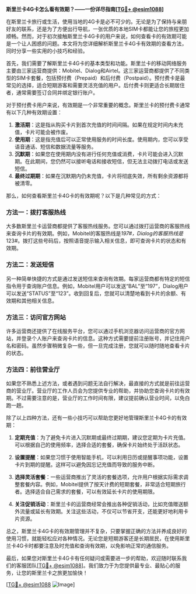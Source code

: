 **斯里兰卡4G卡怎么看有效期？——一份详尽指南[[TG💪+ @esim1088](https://t.me/s/esim1088)]**

在斯里兰卡旅行或生活，使用当地的4G卡是必不可少的。无论是为了保持与亲朋好友的联系，还是为了方便出行导航，一张优质的本地SIM卡都能让您的旅程更加顺畅。然而，对于初次接触斯里兰卡4G卡的用户来说，如何查看卡的有效期可能是一个让人困惑的问题。本文将为您详细解析斯里兰卡4G卡有效期的查看方法，同时分享一些实用的小技巧和经验。

首先，我们需要了解斯里兰卡4G卡的基本类型和功能。斯里兰卡的移动网络服务主要由三家运营商提供：Mobitel、Dialog和Airtel。这三家运营商都提供了不同类型的SIM卡套餐，包括预付费（Prepaid）和后付费（Postpaid）。预付费卡是最常见的选择，适合短期游客和需要灵活充值的用户。后付费卡则更适合长期居住者，通常需要签订合同并绑定银行账户。

对于预付费卡用户来说，有效期是一个非常重要的概念。斯里兰卡的预付费卡通常有以下几种有效期设置：

1. **激活期**：这是指从购买卡片到首次充值的时间间隔。如果在规定时间内未充值，卡片可能会被作废。
2. **使用期**：这是指充值后可以正常使用服务的时间长度。使用期内，您可以享受语音通话、短信和数据流量等服务。
3. **沉默期**：如果您在使用期内没有进行任何充值或消费，卡片可能会进入沉默期。在此期间，您仍然可以接听电话和接收短信，但无法主动拨打电话或发送短信。
4. **最终过期期**：如果在沉默期内仍未充值，卡片将彻底失效，所有剩余资源都将被清零。

那么，如何查看斯里兰卡4G卡的有效期呢？以下是几种常见的方式：

### 方法一：拨打客服热线
大多数斯里兰卡运营商都提供了客服热线服务。您可以通过拨打运营商的客服热线来查询卡片的有效期。例如，Mobitel的客服热线是*197#，Dialog的客服热线是*123#。拨打这些号码后，按照语音提示输入相关信息，即可查询卡片的状态和有效期。

### 方法二：发送短信
另一种简单快捷的方式是通过发送短信来查询有效期。每家运营商都有特定的短信指令用于查询账户信息。例如，Mobitel用户可以发送“BAL”至“197”，Dialog用户可以发送“STATUS”至“123”。收到回复后，您就可以清楚地看到卡片的余额、有效期和其他相关信息。

### 方法三：访问官方网站
许多运营商还提供了在线服务平台，您可以通过手机浏览器访问运营商的官方网站，并登录个人账户来查询卡片的信息。这种方式需要提前注册账号，并记住用户名和密码。虽然步骤稍微复杂一些，但一旦完成注册，您就可以随时随地查看卡片的状态。

### 方法四：前往营业厅
如果您不熟悉上述方法，或者遇到问题无法自行解决，最直接的方式就是前往运营商的营业厅。营业厅的工作人员会为您提供专业的帮助，并协助您查询卡片的有效期。不过需要注意的是，营业厅的工作时间有限，建议提前确认营业时间，以免白跑一趟。

除了以上四种方法，还有一些小技巧可以帮助您更好地管理斯里兰卡4G卡的有效期：

1. **定期充值**：为了避免卡片进入沉默期或最终过期期，建议您定期为卡片充值。可以根据自己的使用频率，选择合适的套餐，确保卡片始终处于活跃状态。
   
2. **设置提醒**：如果您习惯于使用智能手机，可以利用日历或提醒事项功能，设置卡片到期的提醒。这样可以避免因忘记充值而导致的服务中断。

3. **选择灵活套餐**：一些运营商推出了灵活的套餐选项，允许用户根据实际需求调整套餐内容。例如，Mobitel提供了按天计费的短期套餐，非常适合短期旅行者。选择适合自己需求的套餐，可以有效延长卡片的使用期限。

4. **关注促销活动**：斯里兰卡的运营商经常会推出各种促销活动，比如充值赠送额外流量或延长有效期。关注这些活动，不仅可以节省开支，还能更好地利用卡片资源。

总之，斯里兰卡4G卡的有效期管理并不复杂，只要掌握正确的方法并养成良好的使用习惯，就能轻松应对各种情况。无论您是短期游客还是长期居民，在使用斯里兰卡4G卡时都要注意及时充值和查询有效期，以免影响正常的通信服务。

最后，如果您对斯里兰卡4G卡有任何疑问或需要进一步的帮助，欢迎随时联系我们的客服团队[[TG💪+ @esim1088](https://t.me/s/esim1088)]。我们致力于为您提供最专业、最贴心的服务，让您的斯里兰卡之旅更加愉快！

[[TG💪+ @esim1088](https://t.me/s/esim1088) ![Image](https://i.postimg.cc/4NQfJmqS/Snipaste-2025-05-13-00-14-12.png)]